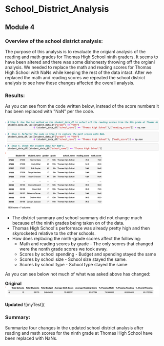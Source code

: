 # School_District_Analysis
## Module 4

### Overview of the school district analysis: 

The purpose of this analysis is to revaluate the origianl analysis of the reading and math grades for Thomas High School ninth graders. It seems to have been altered and there was some dishonesty throwing off the orgianl analysis. We needed to replace the math and reading scores for Thomas High School with NaNs while keeping the rest of the data intact. After we replaced the math and reading scores we repeated the school district analysis to see how these changes affected the overall analysis.

### Results: 

As you can see from the code written below, instead of the score numbers it has been replaced with "NaN" per the code. 

![myTest](https://github.com/nfreeman19/School_District_Analysis/blob/main/Resources/Module%204%20Results%20Snip.png)


* The district summary and school summary did not change much because of the ninth grades being taken on of the data.
* Thomas High School's performace was already pretty high and then skyrocketed relative to the other schools.
* How does replacing the ninth-grade scores affect the following:
  - Math and reading scores by grade - The only scores that changed were the nonth grade scores we took away.
  - Scores by school spending - Budget and spending stayed the same
  - Scores by school size - School size stayed the same.
  - Scores by school type - School type stayed the same

As you can see below not much of what was asked above has changed:

**Original** 
![myTest](https://github.com/nfreeman19/School_District_Analysis/blob/main/Resources/Origianl.png)

**Updated**
![myTest](

### Summary: 

Summarize four changes in the updated school district analysis after reading and math scores for the ninth grade at Thomas High School have been replaced with NaNs.
